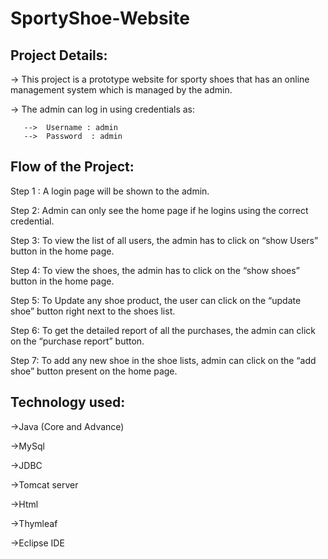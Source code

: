 # SportyShoe-Website
## Project Details:
-> This project is a prototype website for sporty shoes  that has an online management system which is managed by the admin.

-> The admin can log in using credentials as:

       -->  Username : admin
       -->  Password  : admin
 
## Flow of the Project:
Step 1 : A login page will be shown to the admin.

Step 2: Admin can only see the home page if he logins using the 
        correct credential.

Step 3: To view the list of all users, the admin has to click on  “show 
    Users” button in the home page.

Step 4: To view the shoes, the admin has to click on the “show shoes” 
    button in the home page.

Step 5: To Update any shoe product, the user can click on the “update 
    shoe” button right next to the shoes list. 

Step 6: To get the detailed report of all the purchases, the admin can 
    click on the “purchase report” button.

Step 7: To add any new shoe in the shoe lists, admin can click on the 
    “add shoe” button present on the home page.
    
## Technology used:
->Java (Core and Advance)

->MySql

->JDBC

->Tomcat server

->Html

->Thymleaf

->Eclipse IDE

